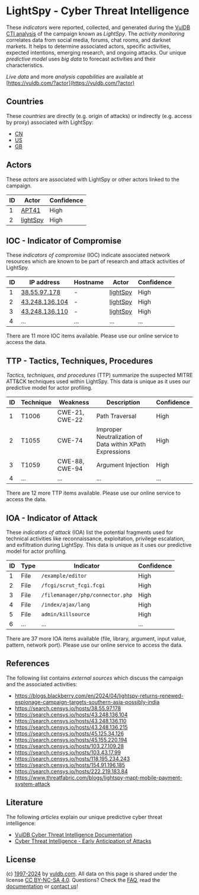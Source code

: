 # LightSpy - Cyber Threat Intelligence

These _indicators_ were reported, collected, and generated during the [VulDB CTI analysis](https://vuldb.com/?kb.cti) of the campaign known as _LightSpy_. The _activity monitoring_ correlates data from social media, forums, chat rooms, and darknet markets. It helps to determine associated actors, specific activities, expected intentions, emerging research, and ongoing attacks. Our unique _predictive model_ uses _big data_ to forecast activities and their characteristics.

_Live data_ and more _analysis capabilities_ are available at [https://vuldb.com/?actor](https://vuldb.com/?actor)

## Countries

These _countries_ are directly (e.g. origin of attacks) or indirectly (e.g. access by proxy) associated with LightSpy:

* [CN](https://vuldb.com/?country.cn)
* [US](https://vuldb.com/?country.us)
* [GB](https://vuldb.com/?country.gb)

## Actors

These _actors_ are associated with LightSpy or other actors linked to the campaign.

ID | Actor | Confidence
-- | ----- | ----------
1 | [APT41](https://vuldb.com/?actor.apt41) | High
2 | [lightSpy](https://vuldb.com/?actor.lightspy) | High

## IOC - Indicator of Compromise

These _indicators of compromise_ (IOC) indicate associated network resources which are known to be part of research and attack activities of LightSpy.

ID | IP address | Hostname | Actor | Confidence
-- | ---------- | -------- | ----- | ----------
1 | [38.55.97.178](https://vuldb.com/?ip.38.55.97.178) | - | [lightSpy](https://vuldb.com/?actor.lightspy) | High
2 | [43.248.136.104](https://vuldb.com/?ip.43.248.136.104) | - | [lightSpy](https://vuldb.com/?actor.lightspy) | High
3 | [43.248.136.110](https://vuldb.com/?ip.43.248.136.110) | - | [lightSpy](https://vuldb.com/?actor.lightspy) | High
4 | ... | ... | ... | ...

There are 11 more IOC items available. Please use our online service to access the data.

## TTP - Tactics, Techniques, Procedures

_Tactics, techniques, and procedures_ (TTP) summarize the suspected MITRE ATT&CK techniques used within LightSpy. This data is unique as it uses our predictive model for actor profiling.

ID | Technique | Weakness | Description | Confidence
-- | --------- | -------- | ----------- | ----------
1 | T1006 | CWE-21, CWE-22 | Path Traversal | High
2 | T1055 | CWE-74 | Improper Neutralization of Data within XPath Expressions | High
3 | T1059 | CWE-88, CWE-94 | Argument Injection | High
4 | ... | ... | ... | ...

There are 12 more TTP items available. Please use our online service to access the data.

## IOA - Indicator of Attack

These _indicators of attack_ (IOA) list the potential fragments used for technical activities like reconnaissance, exploitation, privilege escalation, and exfiltration during LightSpy. This data is unique as it uses our predictive model for actor profiling.

ID | Type | Indicator | Confidence
-- | ---- | --------- | ----------
1 | File | `/example/editor` | High
2 | File | `/fcgi/scrut_fcgi.fcgi` | High
3 | File | `/filemanager/php/connector.php` | High
4 | File | `/index/ajax/lang` | High
5 | File | `admin/killsource` | High
6 | ... | ... | ...

There are 37 more IOA items available (file, library, argument, input value, pattern, network port). Please use our online service to access the data.

## References

The following list contains _external sources_ which discuss the campaign and the associated activities:

* https://blogs.blackberry.com/en/2024/04/lightspy-returns-renewed-espionage-campaign-targets-southern-asia-possibly-india
* https://search.censys.io/hosts/38.55.97.178
* https://search.censys.io/hosts/43.248.136.104
* https://search.censys.io/hosts/43.248.136.110
* https://search.censys.io/hosts/43.248.136.215
* https://search.censys.io/hosts/45.125.34.126
* https://search.censys.io/hosts/45.155.220.194
* https://search.censys.io/hosts/103.27.109.28
* https://search.censys.io/hosts/103.43.17.99
* https://search.censys.io/hosts/118.195.234.243
* https://search.censys.io/hosts/154.91.196.185
* https://search.censys.io/hosts/222.219.183.84
* https://www.threatfabric.com/blogs/lightspy-mapt-mobile-payment-system-attack

## Literature

The following _articles_ explain our unique predictive cyber threat intelligence:

* [VulDB Cyber Threat Intelligence Documentation](https://vuldb.com/?kb.cti)
* [Cyber Threat Intelligence - Early Anticipation of Attacks](https://www.scip.ch/en/?labs.20201022)

## License

(c) [1997-2024](https://vuldb.com/?kb.changelog) by [vuldb.com](https://vuldb.com/?kb.about). All data on this page is shared under the license [CC BY-NC-SA 4.0](https://creativecommons.org/licenses/by-nc-sa/4.0/). Questions? Check the [FAQ](https://vuldb.com/?kb.faq), read the [documentation](https://vuldb.com/?kb) or [contact us](https://vuldb.com/?contact)!
